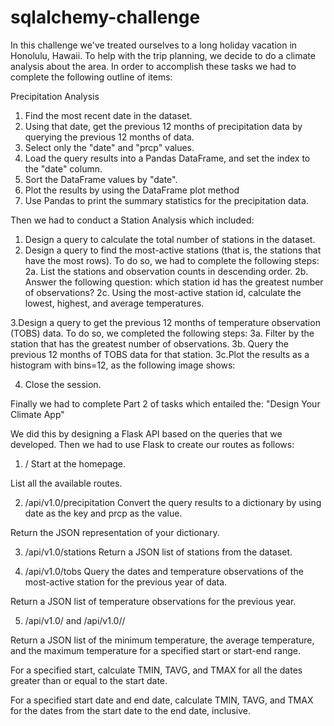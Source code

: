 # sqlalchemy-challenge

In this challenge we've treated ourselves to a long holiday vacation in Honolulu, Hawaii. To help with the trip planning, we decide to do a climate analysis about the area. In order to accomplish these tasks we had to complete the following outline of items:

Precipitation Analysis
1. Find the most recent date in the dataset.
2. Using that date, get the previous 12 months of precipitation data by querying the previous 12 months of data.
3. Select only the "date" and "prcp" values.
4. Load the query results into a Pandas DataFrame, and set the index to the "date" column.
5. Sort the DataFrame values by "date".
6. Plot the results by using the DataFrame plot method
7. Use Pandas to print the summary statistics for the precipitation data.

Then we had to conduct a Station Analysis which included:

1. Design a query to calculate the total number of stations in the dataset.
2. Design a query to find the most-active stations (that is, the stations that have the most rows). To do so, we had to complete the following steps:
  2a. List the stations and observation counts in descending order.
  2b. Answer the following question: which station id has the greatest number of observations?
  2c. Using the most-active station id, calculate the lowest, highest, and average temperatures.

3.Design a query to get the previous 12 months of temperature observation (TOBS) data. To do so, we completed the following steps:
  3a. Filter by the station that has the greatest number of observations.
  3b. Query the previous 12 months of TOBS data for that station.
  3c.Plot the results as a histogram with bins=12, as the following image shows:

4. Close the session.

Finally we had to  complete Part 2 of tasks which entailed the: "Design Your Climate App"

We did this by designing a Flask API based on the queries that we  developed. Then we had to use Flask to create our routes as follows:

1. /
Start at the homepage.

List all the available routes.

2. /api/v1.0/precipitation
Convert the query results to a dictionary by using date as the key and prcp as the value.

Return the JSON representation of your dictionary.

3. /api/v1.0/stations
Return a JSON list of stations from the dataset.

4. /api/v1.0/tobs
Query the dates and temperature observations of the most-active station for the previous year of data.

Return a JSON list of temperature observations for the previous year.

5. /api/v1.0/<start> and /api/v1.0/<start>/<end>
  
Return a JSON list of the minimum temperature, the average temperature, and the maximum temperature for a specified start or start-end range.

For a specified start, calculate TMIN, TAVG, and TMAX for all the dates greater than or equal to the start date.

For a specified start date and end date, calculate TMIN, TAVG, and TMAX for the dates from the start date to the end date, inclusive.
